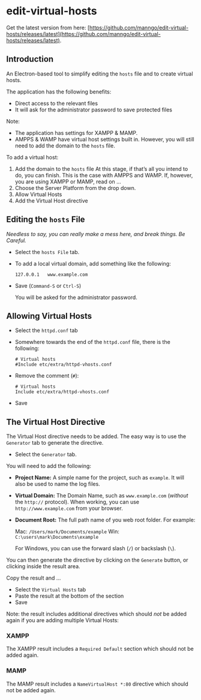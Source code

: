 # edit-virtual-hosts

Get the latest version from here: [https://github.com/manngo/edit-virtual-hosts/releases/latest](https://github.com/manngo/edit-virtual-hosts/releases/latest).

## Introduction

An Electron-based tool to simplify editing the `hosts` file and to create virtual hosts.

The application has the following benefits:

- Direct access to the relevant files
- It will ask for the administrator password to save protected files

Note:

-	The application has settings for XAMPP & MAMP.
-	AMPPS & WAMP have virtual host settings built in. However, you will still need to add the domain to the `hosts` file.


To add a virtual host:

1.	Add the domain to the `hosts` file
	At this stage, if that’s all you intend to do, you can finish. This is the case with AMPPS and WAMP.
	If, however, you are using XAMPP or MAMP, read on …
2.	Choose the Server Platform from the drop down.
3.	Allow Virtual Hosts
4.	Add the Virtual Host directive

##	Editing the `hosts` File

_Needless to say, you can really make a mess here, and break things. Be Careful._

- Select the `hosts File` tab.
- To add a local virtual domain, add something like the following:

	```
	127.0.0.1	www.example.com
	```
- Save (`Command-S` or `Ctrl-S`)

	You will be asked for the administrator password.

##	Allowing Virtual Hosts

-	Select the `httpd.conf` tab
-	Somewhere towards the end of the `httpd.conf` file, there is the following:

	```
	# Virtual hosts
	#Include etc/extra/httpd-vhosts.conf
	```

-	Remove the comment (`#`):

	```
	# Virtual hosts
	Include etc/extra/httpd-vhosts.conf
	```

-	Save

##	The Virtual Host Directive

The Virtual Host directive needs to be added. The easy way is to use the `Generator` tab to generate the directive.

-	Select the `Generator` tab.

You will need to add the following:

-	__Project Name:__ A simple name for the project, such as `example`. It will also be used to name the log files.
-	__Virtual Domain:__ The Domain Name, such as `www.example.com` (_without_ the `http://` protocol). When working, you can use `http://www.example.com` from your browser.
-	__Document Root:__ The full path name of you web root folder. For example:

	Mac: `/Users/mark/Documents/example`
	Win: `C:\users\mark\Documents\example`

	For Windows, you can use the forward slash (`/`) or backslash (`\`).

You can then generate the directive by clicking on the `Generate` button, or clicking inside the result area.

Copy the result and …

-	Select the `Virtual Hosts` tab
-	Paste the result at the bottom of the section
-	Save

Note: the result includes additional directives which should _not_ be added again if you are adding multiple Virtual Hosts:

###	XAMPP

The XAMPP result includes a `Required Default` section which should not be added again.

###	MAMP

The MAMP result includes a `NameVirtualHost *:80` directive which should not be added again.
